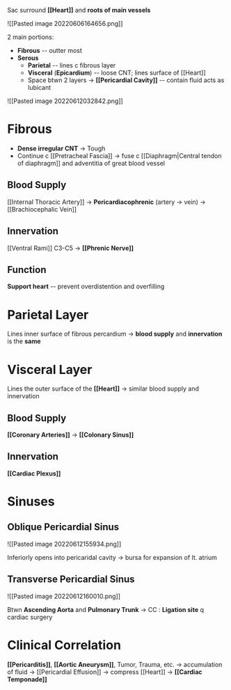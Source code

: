 Sac surround **[[Heart]]** and **roots of main vessels**

![[Pasted image 20220606164656.png]]

2 main portions: 
- **Fibrous** -- outter most
- **Serous**
	- **Parietal** -- lines c fibrous layer
	- **Visceral** (**Epicardium**) -- loose CNT; lines surface of [[Heart]]
	- Space btwn 2 layers → **[[Pericardial Cavity]]** -- contain fluid acts as lubicant

![[Pasted image 20220612032842.png]]

# Fibrous
- **Dense irregular CNT** → Tough 
- Continue c [[Pretracheal Fascia]] → fuse c [[Diaphragm|Central tendon of diaphragm]] and adventitia of great blood vessel

## Blood Supply
[[Internal Thoracic Artery]] → **Pericardiacophrenic** (artery → vein) → [[Brachiocephalic Vein]]

## Innervation
[[Ventral Rami]] C3-C5 → **[[Phrenic Nerve]]**

## Function
**Support heart** -- prevent overdistention and overfilling

# Parietal Layer
Lines inner surface of fibrous percardium → **blood supply** and **innervation** is the **same**

# Visceral Layer
Lines the outer surface of the **[[Heart]]** → similar blood supply and innervation

## Blood Supply
**[[Coronary Arteries]]** → **[[Colonary Sinus]]**

## Innervation
**[[Cardiac Plexus]]**

# Sinuses
## Oblique Pericardial Sinus

![[Pasted image 20220612155934.png]]

Inferiorly opens into pericaridal cavity → bursa for expansion of lt. atrium

## Transverse Pericardial Sinus

![[Pasted image 20220612160010.png]]

Btwn **Ascending Aorta** and **Pulmonary Trunk** → CC : **Ligation site** q cardiac surgery

# Clinical Correlation
**[[Pericarditis]]**, **[[Aortic Aneurysm]]**, Tumor, Trauma, etc. → accumulation of fluid → [[Pericardial Effusion]] → compress [[Heart]] → **[[Cardiac Temponade]]**





